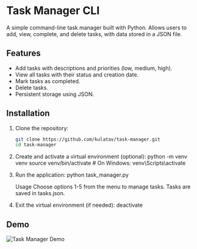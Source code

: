 # Task Manager CLI

A simple command-line task manager built with Python. Allows users to add, view, complete, and delete tasks, with data stored in a JSON file.

## Features
- Add tasks with descriptions and priorities (low, medium, high).
- View all tasks with their status and creation date.
- Mark tasks as completed.
- Delete tasks.
- Persistent storage using JSON.

## Installation
1. Clone the repository:
   ```bash
   git clone https://github.com/kulatav/task-manager.git
   cd task-manager

2. Create and activate a virtual environment (optional):
   python -m venv venv
   source venv/bin/activate  # On Windows: venv\Scripts\activate

3. Run the application:
   python task_manager.py
   
   Usage
      Choose options 1-5 from the menu to manage tasks.
      Tasks are saved in tasks.json.

4. Exit the virtual environment (if needed):
    deactivate

## Demo
![Task Manager Demo](task-manager-demo.gif)
